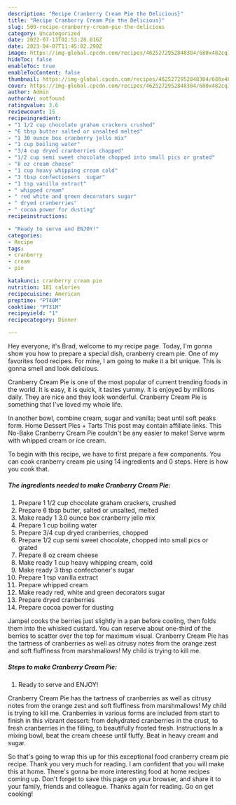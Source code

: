 ```yaml
---
description: "Recipe Cranberry Cream Pie the Delicious}"
title: "Recipe Cranberry Cream Pie the Delicious}"
slug: 509-recipe-cranberry-cream-pie-the-delicious
category: Uncategorized
date: 2022-07-13T02:53:28.016Z
date: 2023-04-07T11:45:02.298Z
image: https://img-global.cpcdn.com/recipes/4625272952848384/680x482cq70/cranberry-cream-pie-recipe-main-photo.jpg
hideToc: false
enableToc: true
enableTocContent: false
thumbnail: https://img-global.cpcdn.com/recipes/4625272952848384/680x482cq70/cranberry-cream-pie-recipe-main-photo.jpg
cover: https://img-global.cpcdn.com/recipes/4625272952848384/680x482cq70/cranberry-cream-pie-recipe-main-photo.jpg
author: Admin
authorAv: notfound
ratingvalue: 3.6
reviewcount: 15
recipeingredient:
- "1 1/2 cup chocolate graham crackers crushed"
- "6 tbsp butter salted or unsalted melted"
- "1 30 ounce box cranberry jello mix"
- "1 cup boiling water"
- "3/4 cup dryed cranberries chopped"
- "1/2 cup semi sweet chocolate chopped into small pics or grated"
- "8 oz cream cheese"
- "1 cup heavy whipping cream cold"
- "3 tbsp confectioners  sugar"
- "1 tsp vanilla extract"
- " whipped cream"
- " red white and green decorators sugar"
- " dryed cranberries"
- " cocoa power for dusting"
recipeinstructions:

- "Ready to serve and ENJOY!"
categories:
- Recipe
tags:
- cranberry
- cream
- pie

katakunci: cranberry cream pie 
nutrition: 181 calories
recipecuisine: American
preptime: "PT40M"
cooktime: "PT31M"
recipeyield: "1"
recipecategory: Dinner

---
```



Hey everyone, it's Brad, welcome to my recipe page. Today, I'm gonna show you how to prepare a special dish, cranberry cream pie. One of my favorites food recipes. For mine, I am going to make it a bit unique. This is gonna smell and look delicious.

Cranberry Cream Pie is one of the most popular of current trending foods in the world. It is easy, it is quick, it tastes yummy. It is enjoyed by millions daily. They are nice and they look wonderful. Cranberry Cream Pie is something that I've loved my whole life.

In another bowl, combine cream, sugar and vanilla; beat until soft peaks form. Home Dessert Pies + Tarts This post may contain affiliate links. This No-Bake Cranberry Cream Pie couldn&#39;t be any easier to make! Serve warm with whipped cream or ice cream.


To begin with this recipe, we have to first prepare a few components. You can cook cranberry cream pie using 14 ingredients and 0 steps. Here is how you cook that.

<!--inarticleads1-->

##### The ingredients needed to make Cranberry Cream Pie:

1. Prepare 1 1/2 cup chocolate graham crackers, crushed
1. Prepare 6 tbsp butter, salted or unsalted, melted
1. Make ready 1 3.0 ounce box cranberry jello mix
1. Prepare 1 cup boiling water
1. Prepare 3/4 cup dryed cranberries, chopped
1. Prepare 1/2 cup semi sweet chocolate, chopped into small pics or grated
1. Prepare 8 oz cream cheese
1. Make ready 1 cup heavy whipping cream, cold
1. Make ready 3 tbsp confectioner&#39;s  sugar
1. Prepare 1 tsp vanilla extract
1. Prepare  whipped cream
1. Make ready  red, white and green decorators sugar
1. Prepare  dryed cranberries
1. Prepare  cocoa power for dusting


Jampel cooks the berries just slightly in a pan before cooling, then folds them into the whisked custard. You can reserve about one-third of the berries to scatter over the top for maximum visual. Cranberry Cream Pie has the tartness of cranberries as well as citrusy notes from the orange zest and soft fluffiness from marshmallows! My child is trying to kill me. 

<!--inarticleads2-->

##### Steps to make Cranberry Cream Pie:


1. Ready to serve and ENJOY!

Cranberry Cream Pie has the tartness of cranberries as well as citrusy notes from the orange zest and soft fluffiness from marshmallows! My child is trying to kill me. Cranberries in various forms are included from start to finish in this vibrant dessert: from dehydrated cranberries in the crust, to fresh cranberries in the filling, to beautifully frosted fresh. Instructions In a mixing bowl, beat the cream cheese until fluffy. Beat in heavy cream and sugar. 

So that's going to wrap this up for this exceptional food cranberry cream pie recipe. Thank you very much for reading. I am confident that you will make this at home. There's gonna be more interesting food at home recipes coming up. Don't forget to save this page on your browser, and share it to your family, friends and colleague. Thanks again for reading. Go on get cooking!

